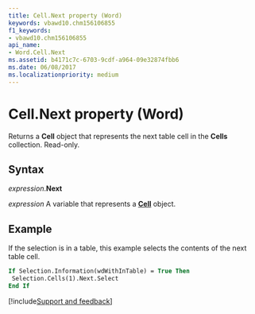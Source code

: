 ```yaml
---
title: Cell.Next property (Word)
keywords: vbawd10.chm156106855
f1_keywords:
- vbawd10.chm156106855
api_name:
- Word.Cell.Next
ms.assetid: b4171c7c-6703-9cdf-a964-09e32874fbb6
ms.date: 06/08/2017
ms.localizationpriority: medium
---
```



# Cell.Next property (Word)

Returns a **Cell** object that represents the next table cell in the **Cells** collection. Read-only.


## Syntax

_expression_.**Next**

_expression_ A variable that represents a **[Cell](Word.Cell.md)** object.


## Example

If the selection is in a table, this example selects the contents of the next table cell.

```vb
If Selection.Information(wdWithInTable) = True Then 
 Selection.Cells(1).Next.Select 
End If
```




[!include[Support and feedback](~/includes/feedback-boilerplate.md)]